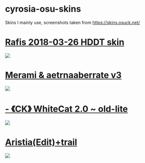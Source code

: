 # cyrosia-osu-skins
Skins I mainly use,
screenshots taken from 
https://skins.osuck.net/




# [Rafis 2018-03-26 HDDT skin](https://www.mediafire.com/file/5r7s1o48l8y75j9/Rafis_2018-03-26_HDDT.osk/file)
![](https://skins.osuck.net/uploads/posts/2018-09/1537866905_ferbeuw.jpg)

# [Merami & aetrnaaberrate v3](https://www.mediafire.com/file/bwcpo5wsa84uc5y/Merami_%2526_aetrnaaberrate_v3.osk/file)
![](https://skins.osuck.net/uploads/posts/2020-03/1584189023_screenshot8185.jpg)

# [-         《CK》 WhiteCat 2.0 ~ old-lite](https://www.mediafire.com/file/8x9atruhepblpdh/-_%25E3%2580%258ACK%25E3%2580%258B_WhiteCat_2.0_%257E_old-lite.osk/file)
![](https://skins.osuck.net/uploads/posts/2021-04/1617905157_screenshot10008.jpg)

# [Aristia(Edit)+trail](https://www.mediafire.com/file/fp1dq65q2k4ikig/Aristia%2528Edit%2529%252Btrail.osk/file)
![](https://skins.osuck.net/uploads/posts/2019-07/1561975230_screenshot5519.jpg)
